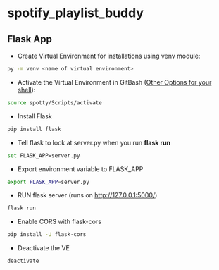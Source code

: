 # spotify_playlist_buddy

## Flask App

- Create Virtual Environment for installations using venv module: 
```bash
py -m venv <name of virtual environment>
```

- Activate the Virtual Environment in GitBash ([Other Options for your shell](https://docs.python.org/3/library/venv.html#module-venv)):
```bash
source spotty/Scripts/activate
```

- Install Flask
```bash
pip install flask
```

- Tell flask to look at server.py when you run **flask run**
```bash
set FLASK_APP=server.py
```
- Export environment variable to FLASK_APP
```bash
export FLASK_APP=server.py
```
- RUN flask server (runs on http://127.0.0.1:5000/)
```bash
flask run
```
- Enable CORS with flask-cors
```bash
pip install -U flask-cors
```

- Deactivate the VE
```bash
deactivate
```



